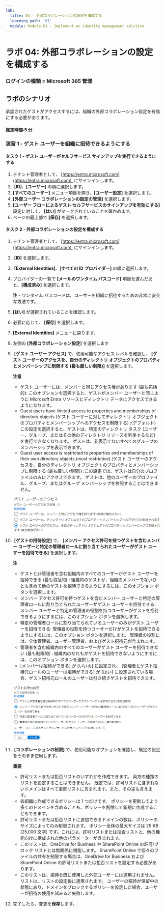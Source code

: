 ```yaml
---
lab:
  title: 04 - 外部コラボレーションの設定を構成する
  learning path: '01'
  module: Module 01 - Implement an identity management solution
---
```


# ラボ 04: 外部コラボレーションの設定を構成する

### ログインの種類 = Microsoft 365 管理

## ラボのシナリオ

承認されたゲストがアクセスするには、組織の外部コラボレーション設定を有効にする必要があります。

#### 推定時間:5 分

### 演習 1 - ゲスト ユーザーを組織に招待できるようにする

#### タスク 1 - ゲスト ユーザーがセルフサービス サインアップを実行できるようにする

1. テナント管理者として、 [https://entra.microsoft.com](https://entra.microsoft.com)  にサインインします。
2.  **[ID]**、**[ユーザー]** の順に選択します。
3. **[すべてのユーザー]** メニュー項目を開き、**[ユーザー設定]** を選択します。
4. **[外部ユーザー コラボレーションの設定の管理]** を選択します。
5. **[ユーザー フローによるゲスト セルフサービスのサインアップを有効にする]** 設定に対して、 **[はい]** がマークされていることを確かめます。
6. ページの最上部で **[保存]** を選択します。

#### タスク 2 - 外部コラボレーションの設定を構成する

1. テナント管理者として、 [https://entra.microsoft.com](https://entra.microsoft.com)  にサインインします。
2.  **[ID]** を選択します。
3.  **[External Identities]**、**[すべての ID プロバイダー]** の順に選択します。
4. プロバイダーの一覧で **[メールのワンタイム パスコード]** 項目を選んだあと、**[構成済み]** を選択します。

    **注** - ワンタイム パスコードは、ユーザーを組織に招待するための非常に安全な方法です。
    
5. **[はい]** が選択されていることを確認します。
6. 必要に応じて、 **[保存]** を選択します。
7. **[External Identities]** メニューに戻ります。
8. 左側の **[外部コラボレーション設定]** を選択します

9.  **[ゲスト ユーザー アクセス]** で、使用可能なアクセス レベルを確認し、 **[ゲスト ユーザーのアクセスを、自分のディレクトリ オブジェクトのプロパティとメンバーシップに制限する (最も厳しい制限)]** を選択します。

    **注意**
    - ゲスト ユーザーには、メンバーと同じアクセス権があります (最も包括的): このオプションを選択すると、ゲストがメンバー ユーザーと同じように Microsoft Entra リソースとディレクトリ データにアクセスできるようになります。
    - Guest users have limited access to properties and memberships of directory objects (ゲスト ユーザーに対してディレクトリ オブジェクトのプロパティとメンバーシップへのアクセスを制限する) :(デフォルト) この設定を選択すると、ゲストは、特定のディレクトリ タスク (ユーザー、グループ、またはその他のディレクトリ リソースを列挙するなど) を実行できなくなります。 ゲストは、非表示でないすべてのグループのメンバーシップを表示できます。
    - Guest user access is restricted to properties and memberships of their own directory objects (most restrictive) (ゲスト ユーザーのアクセスを、自分のディレクトリ オブジェクトのプロパティとメンバーシップに制限する (最も厳しい制限)) :この設定では、ゲストは自分のプロファイルのみにアクセスできます。 ゲストは、他のユーザーのプロファイル、グループ、またはグループ メンバーシップを参照することはできません。

    ![ゲスト ユーザーのアクセス制限オプションを表示している画面イメージ](./media/lp1-mod3-guest-user-access-restrictions.png)

10.  **[ゲストの招待設定]** で、 **[メンバー アクセス許可を持つゲストを含むメンバー ユーザーと特定の管理者ロールに割り当てられたユーザーがゲスト ユーザーを招待できる]** を選択します。

    **注**
    - ゲストと非管理者を含む組織内のすべてのユーザーがゲスト ユーザーを招待できる (最も包括的) : 組織内のゲストが、組織のメンバーでないひとも含めて他のゲストを招待できるようにするには、このオプション ボタンを選択します。
    - メンバー アクセス許可を持つゲストを含むメンバー ユーザーと特定の管理者ロールに割り当てられたユーザーがゲスト ユーザーを招待できる: メンバー ユーザーと特定の管理者の役割を持つユーザーがゲストを招待できるようにするには、このオプション ボタンを選択します。
    - 特定の管理者ロールに割り当てられているユーザーのみがゲスト ユーザーを招待できる: 管理者の役割を持つユーザーだけがゲストを招待できるようにするには、このオプション ボタンを選択します。 管理者の役割には、全体管理者、ユーザー管理者、およびゲスト招待元が含まれます。
    - 管理者を含む組織内のすべてのユーザーがゲスト ユーザーを招待できない (最も制限的) : 組織内のだれもがゲストを招待できないようにするには、このオプション ボタンを選択します。
    - [メンバーは招待ができる] が [いいえ] に設定され、 [管理者とゲスト招待元ロールのユーザーは招待ができる] が [はい] に設定されている場合、ゲスト招待元ロールのユーザーは引き続きゲストを招待できます。

    ![「ゲストは招待ができる」が「いいえ」に設定されて強調表示されているゲスト招待の設定を表示している画面イメージ](./media/lp1-mod3-guest-user-invite-settings.png)

11.  **[コラボレーションの制限]** で、使用可能なオプションを確認し、既定の設定をそのまま使用します。

    **重要**
    - 許可リストまたは拒否リストのいずれかを作成できます。 両方の種類のリストを設定することはできません。 既定では、許可リストに含まれないドメインはすべて拒否リストに含まれます。また、その逆も言えます。
    - 各組織に作成できるポリシーは 1 つだけです。 ポリシーを更新してより多くのドメインを含めることも、ポリシーを削除して新規に作成することもできます。
    - 許可リストまたは拒否リストに追加できるドメインの数は、ポリシーのサイズによってのみ制限されます。 ポリシー全体の最大サイズは 25 KB (25,000 文字) です。これには、許可リストまたは拒否リストと、他の機能向けに構成された他のパラメーターが含まれます。
    - このリストは、OneDrive for Business や SharePoint Online の許可/ブロック リストとは無関係に機能します。 SharePoint Online で個々のファイルの共有を制限する場合は、OneDrive for Business および SharePoint Online の許可リストまたは拒否リストを設定する必要があります。
    - このリストは、招待を既に使用した外部ユーザーには適用されません。 リストは、リストの設定後に適用されます。 ユーザーの招待が保留中の状態にあり、ドメインをブロックするポリシーを設定した場合、ユーザーが招待の使用を試みると失敗します。

12. 完了したら、変更を**保存**します。
